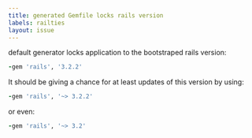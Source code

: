 ```yaml
---
title: generated Gemfile locks rails version
labels: railties
layout: issue
---
```


default generator locks application to the bootstraped rails version:

``` ruby
-gem 'rails', '3.2.2'
```

It should be giving a chance for at least updates of this version by using:

``` ruby
-gem 'rails', '~> 3.2.2'
```

or even:

``` ruby
-gem 'rails', '~> 3.2'
```

